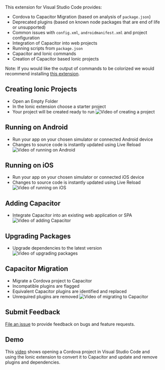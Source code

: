 This extension for Visual Studio Code provides:
- Cordova to Capacitor Migration (based on analysis of `package.json`)
- Deprecated plugins (based on known node packages that are end of life or unsupported)
- Common issues with `config.xml`, `androidmanifest.xml` and project configuration
- Integration of Capacitor into web projects
- Running scripts from `package.json`
- Capacitor and Ionic commands
- Creation of Capacitor based Ionic projects

Note: If you would like the output of commands to be colorized we would recommend installing [this extension](https://marketplace.visualstudio.com/items?itemName=IBM.output-colorizer).

## Creating Ionic Projects
- Open an Empty Folder
- In the Ionic extension choose a starter project
- Your project will be created ready to run
![Video of creating a project](https://vs-ionic.netlify.app/videos/new-project.gif)

## Running on Android
- Run your app on your chosen simulator or connected Android device
- Changes to source code is instantly updated using Live Reload
![Video of running on Android](https://vs-ionic.netlify.app/videos/run-on-android.gif)

## Running on iOS
- Run your app on your chosen simulator or connected iOS device
- Changes to source code is instantly updated using Live Reload
![Video of running on iOS](https://vs-ionic.netlify.app/videos/run-on-ios.gif)

## Adding Capacitor
- Integrate Capacitor into an existing web application or SPA
![Video of adding Capacitor](https://vs-ionic.netlify.app/videos/web-native.gif)

## Upgrading Packages
- Upgrade dependencies to the latest version
![Video of upgrading packages](https://vs-ionic.netlify.app/videos/upgrade-packages.gif)

## Capacitor Migration
- Migrate a Cordova project to Capacitor
- Incompatible plugins are flagged
- Equivalent Capacitor plugins are identified and replaced
- Unrequired plugins are removed
![Video of migrating to Capacitor](https://vs-ionic.netlify.app/videos/cap-migration.gif)


## Submit Feedback
[File an issue](https://github.com/ionic-team/vscode-extension/issues) to provide feedback on bugs and feature requests.

## Demo
This [video](https://user-images.githubusercontent.com/84595830/142964859-ece2abfc-6954-4447-b3fd-0f6b781c5bae.mp4) shows opening a Cordova project in Visual Studio Code and using the Ionic extension to convert it to Capacitor and update and remove plugins and dependencies.



